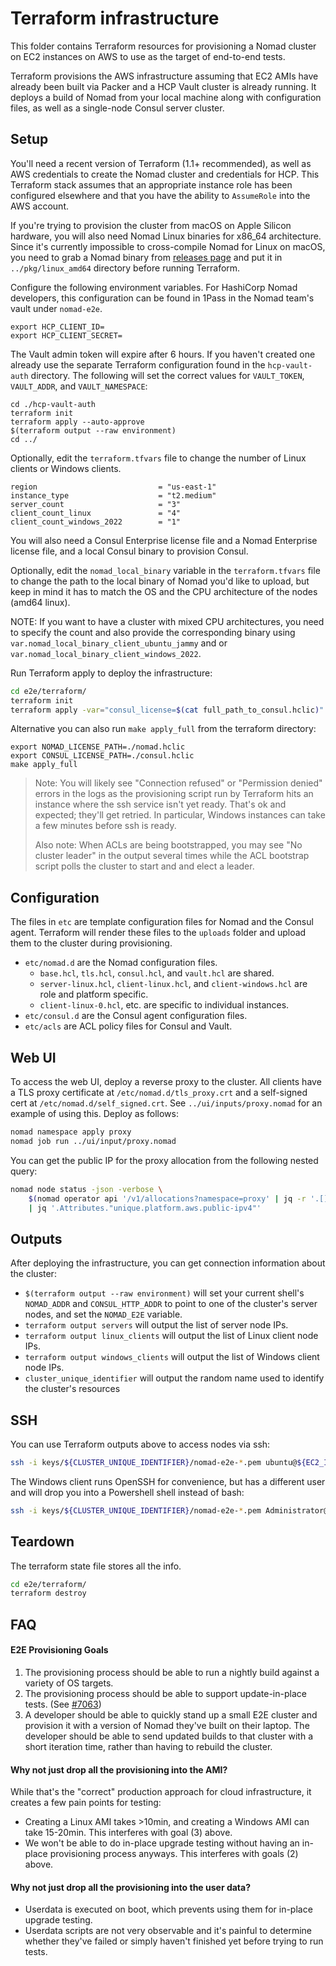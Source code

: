 # Terraform infrastructure

This folder contains Terraform resources for provisioning a Nomad
cluster on EC2 instances on AWS to use as the target of end-to-end
tests.

Terraform provisions the AWS infrastructure assuming that EC2 AMIs have already
been built via Packer and a HCP Vault cluster is already running. It deploys a
build of Nomad from your local machine along with configuration files, as well
as a single-node Consul server cluster.

## Setup

You'll need a recent version of Terraform (1.1+ recommended), as well
as AWS credentials to create the Nomad cluster and credentials for
HCP. This Terraform stack assumes that an appropriate instance role
has been configured elsewhere and that you have the ability to
`AssumeRole` into the AWS account.

If you're trying to provision the cluster from macOS on Apple Silicon hardware,
you will also need Nomad Linux binaries for x86_64 architecture. Since it's
currently impossible to cross-compile Nomad for Linux on macOS, you need to grab
a Nomad binary from [releases page](https://releases.hashicorp.com/nomad/) and
put it in `../pkg/linux_amd64` directory before running Terraform.

Configure the following environment variables. For HashiCorp Nomad
developers, this configuration can be found in 1Pass in the Nomad
team's vault under `nomad-e2e`.

```
export HCP_CLIENT_ID=
export HCP_CLIENT_SECRET=
```

The Vault admin token will expire after 6 hours. If you haven't
created one already use the separate Terraform configuration found in
the `hcp-vault-auth` directory. The following will set the correct
values for `VAULT_TOKEN`, `VAULT_ADDR`, and `VAULT_NAMESPACE`:

```
cd ./hcp-vault-auth
terraform init
terraform apply --auto-approve
$(terraform output --raw environment)
cd ../
```

Optionally, edit the `terraform.tfvars` file to change the number of
Linux clients or Windows clients.

```hcl
region                           = "us-east-1"
instance_type                    = "t2.medium"
server_count                     = "3"
client_count_linux               = "4"
client_count_windows_2022        = "1"
```

You will also need a Consul Enterprise license file and a Nomad Enterprise
license file, and a local Consul binary to provision Consul.

Optionally, edit the `nomad_local_binary` variable in the `terraform.tfvars`
file to change the path to the local binary of Nomad you'd like to upload, but
keep in mind it has to match the OS and the CPU architecture of the nodes (amd64
linux).

NOTE: If you want to have a cluster with mixed CPU architectures,
you need to specify the count and also provide the  corresponding
binary using `var.nomad_local_binary_client_ubuntu_jammy` and or
`var.nomad_local_binary_client_windows_2022`.

Run Terraform apply to deploy the infrastructure:

```sh
cd e2e/terraform/
terraform init
terraform apply -var="consul_license=$(cat full_path_to_consul.hclic)" -var="nomad_license=$(cat full_path_to_nomad.hclic)"
```

Alternative you can also run `make apply_full` from the terraform directory:

```
export NOMAD_LICENSE_PATH=./nomad.hclic
export CONSUL_LICENSE_PATH=./consul.hclic
make apply_full
```

> Note: You will likely see "Connection refused" or "Permission denied" errors
> in the logs as the provisioning script run by Terraform hits an instance
> where the ssh service isn't yet ready. That's ok and expected; they'll get
> retried. In particular, Windows instances can take a few minutes before ssh
> is ready.
>
> Also note: When ACLs are being bootstrapped, you may see "No cluster
> leader" in the output several times while the ACL bootstrap script
> polls the cluster to start and and elect a leader.

## Configuration

The files in `etc` are template configuration files for Nomad and the
Consul agent. Terraform will render these files to the `uploads`
folder and upload them to the cluster during provisioning.

* `etc/nomad.d` are the Nomad configuration files.
  * `base.hcl`, `tls.hcl`, `consul.hcl`, and `vault.hcl` are shared.
  * `server-linux.hcl`, `client-linux.hcl`, and `client-windows.hcl` are role and platform specific.
  * `client-linux-0.hcl`, etc. are specific to individual instances.
* `etc/consul.d` are the Consul agent configuration files.
* `etc/acls` are ACL policy files for Consul and Vault.

## Web UI

To access the web UI, deploy a reverse proxy to the cluster. All
clients have a TLS proxy certificate at `/etc/nomad.d/tls_proxy.crt`
and a self-signed cert at `/etc/nomad.d/self_signed.crt`. See
`../ui/inputs/proxy.nomad` for an example of using this. Deploy as follows:

```sh
nomad namespace apply proxy
nomad job run ../ui/input/proxy.nomad
```

You can get the public IP for the proxy allocation from the following
nested query:

```sh
nomad node status -json -verbose \
    $(nomad operator api '/v1/allocations?namespace=proxy' | jq -r '.[] | select(.JobID == "nomad-proxy") | .NodeID') \
    | jq '.Attributes."unique.platform.aws.public-ipv4"'
```

## Outputs

After deploying the infrastructure, you can get connection information
about the cluster:

- `$(terraform output --raw environment)` will set your current shell's
  `NOMAD_ADDR` and `CONSUL_HTTP_ADDR` to point to one of the cluster's server
  nodes, and set the `NOMAD_E2E` variable.
- `terraform output servers` will output the list of server node IPs.
- `terraform output linux_clients` will output the list of Linux
  client node IPs.
- `terraform output windows_clients` will output the list of Windows
  client node IPs.
- `cluster_unique_identifier` will output the random name used to identify the cluster's resources

## SSH

You can use Terraform outputs above to access nodes via ssh:

```sh
ssh -i keys/${CLUSTER_UNIQUE_IDENTIFIER}/nomad-e2e-*.pem ubuntu@${EC2_IP_ADDR}
```

The Windows client runs OpenSSH for convenience, but has a different
user and will drop you into a Powershell shell instead of bash:

```sh
ssh -i keys/${CLUSTER_UNIQUE_IDENTIFIER}/nomad-e2e-*.pem Administrator@${EC2_IP_ADDR}
```

## Teardown

The terraform state file stores all the info.

```sh
cd e2e/terraform/
terraform destroy
```

## FAQ

#### E2E Provisioning Goals

1. The provisioning process should be able to run a nightly build against a
  variety of OS targets.
2. The provisioning process should be able to support update-in-place
  tests. (See [#7063](https://github.com/hashicorp/nomad/issues/7063))
3. A developer should be able to quickly stand up a small E2E cluster and
  provision it with a version of Nomad they've built on their laptop. The
  developer should be able to send updated builds to that cluster with a short
  iteration time, rather than having to rebuild the cluster.

#### Why not just drop all the provisioning into the AMI?

While that's the "correct" production approach for cloud infrastructure, it
creates a few pain points for testing:

* Creating a Linux AMI takes >10min, and creating a Windows AMI can take
  15-20min. This interferes with goal (3) above.
* We won't be able to do in-place upgrade testing without having an in-place
  provisioning process anyways. This interferes with goals (2) above.

#### Why not just drop all the provisioning into the user data?

* Userdata is executed on boot, which prevents using them for in-place upgrade
  testing.
* Userdata scripts are not very observable and it's painful to determine
  whether they've failed or simply haven't finished yet before trying to run
  tests.
